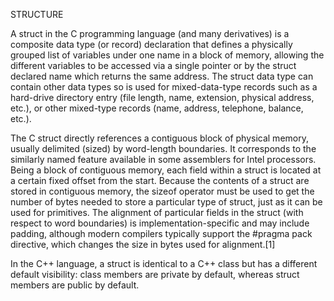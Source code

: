 STRUCTURE

A struct in the C programming language (and many derivatives) is a composite data type (or record) declaration that defines a physically grouped list of variables under one name in a block of memory, allowing the different variables to be accessed via a single pointer or by the struct declared name which returns the same address. The struct data type can contain other data types so is used for mixed-data-type records such as a hard-drive directory entry (file length, name, extension, physical address, etc.), or other mixed-type records (name, address, telephone, balance, etc.).

The C struct directly references a contiguous block of physical memory, usually delimited (sized) by word-length boundaries. It corresponds to the similarly named feature available in some assemblers for Intel processors. Being a block of contiguous memory, each field within a struct is located at a certain fixed offset from the start.
Because the contents of a struct are stored in contiguous memory, the sizeof operator must be used to get the number of bytes needed to store a particular type of struct, just as it can be used for primitives. The alignment of particular fields in the struct (with respect to word boundaries) is implementation-specific and may include padding, although modern compilers typically support the #pragma pack directive, which changes the size in bytes used for alignment.[1]

In the C++ language, a struct is identical to a C++ class but has a different default visibility: class members are private by default, whereas struct members are public by default.
